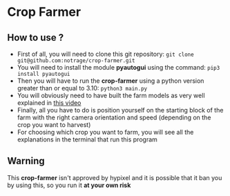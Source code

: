 # Crop Farmer

## How to use ?
- First of all, you will need to clone this git repository: 
`git clone git@github.com:notrage/crop-farmer.git`
- You will need to install the module **pyautogui** using the command: `pip3 install pyautogui`
- Then you will have to run the **crop-farmer** using a python version greater than or equal to 3.10:
`python3 main.py`
- You will obviously need to have built the farm models as very well explained in [this video](https://youtu.be/gcJ5U7SyA-c?feature=shared)
- Finally, all you have to do is position yourself on the starting block of the farm with the right camera orientation and speed (depending on the crop you want to harvest)
- For choosing which crop you want to farm, you will see all the explanations in the terminal that run this program

## Warning
This **crop-farmer** isn't approved by hypixel and it is possible that it ban you by using this, so you run it **at your own risk**